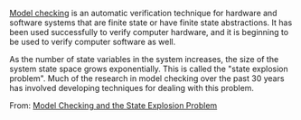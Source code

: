 [Model checking](Model%20checking.html) is an automatic verification technique for hardware and software systems that are finite state or have finite state abstractions. It has been used successfully to verify computer hardware, and it is beginning to be used to verify computer software as well.

As the number of state variables in the system increases, the size of the system state space grows exponentially. This is called the "state explosion problem". Much of the research in model checking over the past 30 years has involved developing techniques for dealing with this problem.

From: [Model Checking and the State Explosion Problem](../Papers/Model%20Checking%20and%20the%20State%20Explosion%20Problem.pdf)


<script>
MathJax = {
  tex: {
    inlineMath: [["$", "$"], ["\\(", "\\)"]]
  }
};
</script>
<script id="MathJax-script" async src="https://cdn.jsdelivr.net/npm/mathjax@3/es5/tex-chtml.js"></script>
